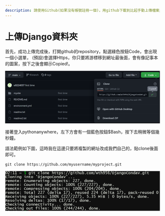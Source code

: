 ```yaml
---
description: 請使用Github(如果沒有帳號註冊一個)，用github下載到比起手動上傳檔案是最方便且最不容易有問題，由於github上傳方法很多，這邊不再多加贅述。
---
```


# 上傳Django資料夾

首先，成功上傳完成後，打開github的repository，點選綠色按鈕Code，會出現一個小選單， \(預設\)會選擇Https，你只要將游標移到網址最後面，會有像記事本的圖案，按下之後會顯示Copied!。 

![&#x8907;&#x88FD;&#x7DB2;&#x5740;&#x793A;&#x610F;&#x5716;](../.gitbook/assets/githubrepo-wang-zhi-fu-zhi-.png)



接著登入pythonanywhere，左下方會有一個藍色按鈕$Bash，按下去稍微等個幾秒鐘。

語法範例如下圖，這時我在這邊只要將複製的網址改成我們自己的，貼clone後面即可。  

```text
git clone https://github.com/myusername/myproject.git
```

![Bash&#x6210;&#x529F;&#x57F7;&#x884C;&#x756B;&#x9762;](../.gitbook/assets/clone-zi-ji-de-github.png)





